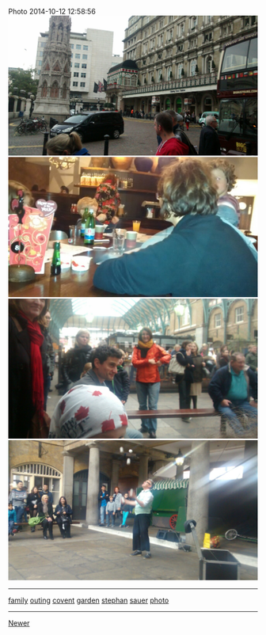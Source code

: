 <!--
title: Photo 2014-10-12 12
date: 2020-06-28T14:43:49.794Z
tags: family, outing, covent, garden, stephan, sauer, photo
-->


Photo 2014-10-12 12:58:56
![](99810542427-0.jpg)
![](99810542427-1.jpg)
![](99810542427-2.jpg)
![](99810542427-3.jpg)

<!--BOTTOM-POST-NAVIGATION-->
---

[family](tag-family.md) [outing](tag-outing.md) [covent](tag-covent.md) [garden](tag-garden.md) [stephan](tag-stephan.md) [sauer](tag-sauer.md) [photo](tag-photo.md)

---

[Newer](99641002932.md)